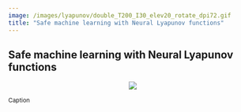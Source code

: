 ```yaml
---
image: /images/lyapunov/double_T200_I30_elev20_rotate_dpi72.gif 
title: "Safe machine learning with Neural Lyapunov functions"
---
```


## Safe machine learning with Neural Lyapunov functions


<p align="center">
<img src="/images/lyapunov/double_T200_I30_elev20_rotate_dpi72.gif "  style="background:none; border:none; box-shadow:none;">
</p>
<span class="caption" STYLE="font-size:85%"> Caption </span>
